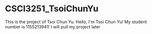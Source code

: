 # CSCI3251_TsoiChunYu
This is the project of Tsoi Chun Yu.
Hello, I'm Tsoi Chun Yu!
My student number is 1155213941!
I will pull my project later
